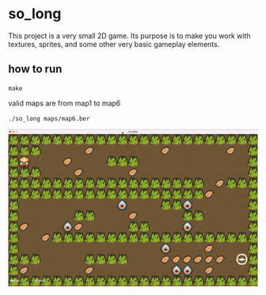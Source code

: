 # so_long
This project is a very small 2D game. Its purpose is to make you work with textures, sprites, and some other very basic gameplay elements.

## how to run

```
make
```
valid maps are from map1 to map6
```
./so_long maps/map6.ber 
```

![scrinshoot](game.gif)
